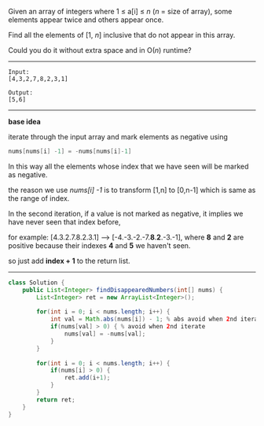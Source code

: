 Given an array of integers where 1 ≤ a[i] ≤ *n* (*n* = size of array), some elements appear twice and others appear once.

Find all the elements of [1, *n*] inclusive that do not appear in this array.

Could you do it without extra space and in O(*n*) runtime? 

---

```
Input:
[4,3,2,7,8,2,3,1]

Output:
[5,6]
```

---

**base idea**

iterate through the input array and mark elements as negative using

```java
nums[nums[i] -1] = -nums[nums[i]-1]
```

In this way all the elements whose index that we have seen will be marked as negative. 

the reason we use *nums[i] -1* is to transform [1,n] to [0,n-1] which is same as the range of index.

In the second iteration, if a value is not marked as negative, it implies we have never seen that index before, 

for example: [4.3.2.7.8.2.3.1] —> [-4.-3.-2.-7.**8**.**2**.-3.-1], where **8** and **2** are positive because their indexes **4** and **5** we haven't seen.

so just add **index + 1**  to the return list.

---

```java
class Solution {
    public List<Integer> findDisappearedNumbers(int[] nums) {
        List<Integer> ret = new ArrayList<Integer>();
        
        for(int i = 0; i < nums.length; i++) {
            int val = Math.abs(nums[i]) - 1; % abs avoid when 2nd iterate
            if(nums[val] > 0) { % avoid when 2nd iterate
                nums[val] = -nums[val];
            }
        }
        
        for(int i = 0; i < nums.length; i++) {
            if(nums[i] > 0) {
                ret.add(i+1);
            }
        }
        return ret;
    }
}
```

